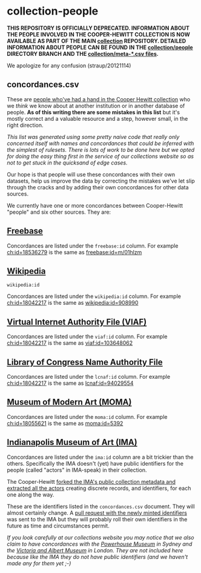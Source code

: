 collection-people
==

**THIS REPOSITORY IS OFFICIALLY DEPRECATED. INFORMATION ABOUT THE PEOPLE
  INVOLVED IN THE COOPER-HEWITT COLLECTION IS NOW AVAILABLE AS PART OF THE MAIN
  [collection](https://github.com/cooperhewitt/collection) REPOSITORY. DETAILED
  INFORMATION ABOUT PEOPLE CAN BE FOUND IN THE
  [collection/people](https://github.com/cooperhewitt/collection/tree/master/people)
  DIRECTORY BRANCH AND THE [collection/meta-*.csv files](https://github.com/cooperhewitt/collection/tree/master/meta).**

We apologize for any confusion (straup/20121114)

concordances.csv
--

These are [people who've had a hand in the Cooper Hewitt collection](http://collection.cooperhewitt.org/people/) who we _think_
we know about at another institution or in another database of people. **As of
this writing there are some mistakes in this list** but it's mostly correct and
a valuable resource and a step, however small, in the right direction.

_This list was generated using some pretty naive code that really only concerned
itself with names and concordances that could be inferred with the simplest of
rulesets. There is lots of work to be done here but we opted for doing the easy
thing first in the service of our collections website so as not to get stuck in
the quicksand of edge cases._

Our hope is that people will use these concordances with their own datasets,
help us improve the data by correcting the mistakes we've let slip through the
cracks and by adding their own concordances for other data sources.

We currently have one or more concordances between Cooper-Hewitt "people" and
six other sources. They are:

[Freebase](http://www.freebase.com/)
---

Concordances are listed under the `freebase:id` column. For example
[ch:id=18536279](http://collection.cooperhewitt.org/people/18536279/) is the same as [freebase:id=m/01hlzm](http://www.freebase.com/m/01hlzm)

[Wikipedia](http://www.wikipedia.org/)
---

`wikipedia:id`

Concordances are listed under the `wikipedia:id` column. For example
[ch:id=18042217](http://collection.cooperhewitt.org/people/18042217/) is the same as [wikipedia:id=908990](http://en.wikipedia.org/wiki/index.html?curid=908990)

[Virtual Internet Authority File (VIAF)](http://viaf.org/)
---

Concordances are listed under the `viaf:id` column. For example
[ch:id=18042217](http://collection.cooperhewitt.org/people/18535633/) is the same as [viaf:id=103648062](http://viaf.org/viaf/103648062/)

[Library of Congress Name Authority File](http://id.loc.gov)
---

Concordances are listed under the `lcnaf:id` column. For example
[ch:id=18042217](http://collection.cooperhewitt.org/people/18049223/) is the same as [lcnaf:id=94029554](http://id.loc.gov/authorities/names/no94029554.html)

[Museum of Modern Art (MOMA)](http://www.moma.org/)
---

Concordances are listed under the `moma:id` column. For example
[ch:id=18055621](http://collection.cooperhewitt.org/people/18055621/) is the same as [moma:id=5392](http://www.moma.org/collection/artist.php?artist_id=5392)

[Indianapolis Museum of Art (IMA)](http://www.imamuseum.org/)
---

Concordances are listed under the `ima:id` column are a bit trickier than the
others. Specifically the IMA doesn't (yet) have public identifiers for the
people (called "actors" in IMA-speak) in their collection.

The Cooper-Hewitt [forked the IMA's public collection metadata and extracted all
the actors](https://github.com/cooperhewitt/ima-collection/tree/master/actors)
creating discrete records, and identifiers, for each one along the way.

These are the identifiers listed in the `concordances.csv` document. They will
almost certainly change. A [pull request with the newly minted
identifiers](https://github.com/IMAmuseum/ima-collection/pull/2) was sent to the
IMA but they will probably roll their own identifiers in the future as time and
circumstances permit.

_If you look carefully at our collections website you may notice that we also
claim to have concordances with the [Powerhouse Museum](http://www.powerhousemuseum.com/) in Sydney and the
[Victoria and Albert Museum](http://www.vam.ac.uk/) in London. They are not included here because
like the IMA they do not have public identifiers (and we haven't made any for
them yet ;-)_
